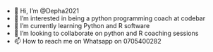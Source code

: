 - 👋 Hi, I’m @Depha2021
- 👀 I’m interested in being a python programming coach at codebar
- 🌱 I’m currently learning Python and R software
- 💞️ I’m looking to collaborate on python and R coaching sessions
- 📫 How to reach me on Whatsapp on 0705400282

<!---
Depha2021/Depha2021 is a ✨ special ✨ repository because its `README.md` (this file) appears on your GitHub profile.
You can click the Preview link to take a look at your changes.
--->
